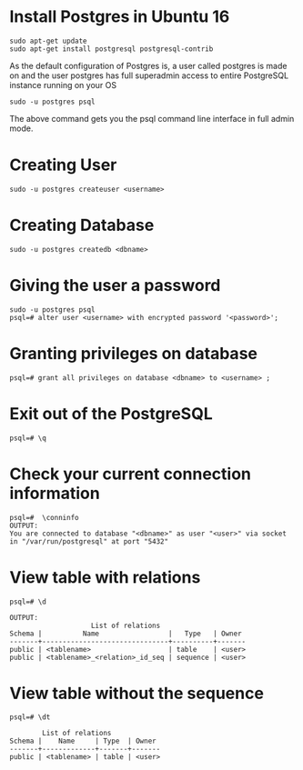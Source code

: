 # Install Postgres in Ubuntu 16
    sudo apt-get update
    sudo apt-get install postgresql postgresql-contrib

As the default configuration of Postgres is, a user called postgres is made on and the user postgres has full superadmin access to entire PostgreSQL instance running on your OS

    sudo -u postgres psql
    
The above command gets you the psql command line interface in full admin mode.
    
# Creating User
    sudo -u postgres createuser <username>

# Creating Database
    sudo -u postgres createdb <dbname>
   
# Giving the user a password
    sudo -u postgres psql
    psql=# alter user <username> with encrypted password '<password>';
    
# Granting privileges on database
    psql=# grant all privileges on database <dbname> to <username> ;


# Exit out of the PostgreSQL
    psql=# \q
    
# Check your current connection information
    psql=#  \conninfo
    OUTPUT:
    You are connected to database "<dbname>" as user "<user>" via socket in "/var/run/postgresql" at port "5432"

# View table with relations
    psql=# \d
    
    OUTPUT:
                        List of relations
    Schema |          Name                 |   Type   | Owner 
    -------+-------------------------------+----------+-------
    public | <tablename>                   | table    | <user>
    public | <tablename>_<relation>_id_seq | sequence | <user>
  
# View table without the sequence
    psql=# \dt
    
            List of relations
    Schema |    Name     | Type  | Owner 
    -------+-------------+-------+-------
    public | <tablename> | table | <user>
    
    
    
